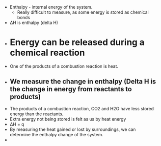  - Enthalpy - internal energy of the system.
	 - Really difficult to measure, as some energy is stored as chemical bonds
 - ΔH is enthalpy (delta H)
 - # Energy can be released during a chemical reaction
 - One of the products of a combustion reaction is heat.
 - ## We measure the change in enthalpy (Delta H is the change in energy from reactants to products)
 - The products of a combustion reaction, CO2 and H2O have less stored energy than the reactants.
 - Extra energy not being stored is felt as us by heat energy
 - ΔH = q
 - By measuring the heat gained or lost by surroundings, we can determine the enthalpy change of the system.
 - 